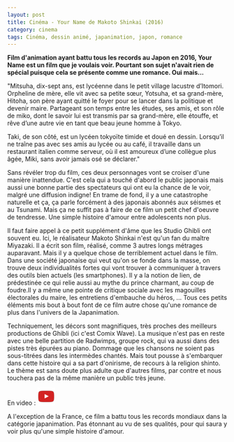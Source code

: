 ```yaml
---
layout: post
title: Cinéma - Your Name de Makoto Shinkai (2016)
category: cinema
tags: Cinéma, dessin animé, japanimation, japon, romance
---
```

**Film d'animation ayant battu tous les records au Japon en 2016, Your Name est un film que je voulais voir. Pourtant son sujet n'avait rien de spécial puisque cela se présente comme une romance. Oui mais...**

"Mitsuha, dix-sept ans, est lycéenne dans le petit village lacustre d’Itomori. Orpheline de mère, elle vit avec sa petite sœur, Yotsuha, et sa grand-mère, Hitoha, son père ayant quitté le foyer pour se lancer dans la politique et devenir maire. Partageant son temps entre les études, ses amis, et son rôle de miko, dont le savoir lui est transmis par sa grand-mère, elle étouffe, et rêve d’une autre vie en tant que beau jeune homme à Tokyo.

Taki, de son côté, est un lycéen tokyoïte timide et doué en dessin. Lorsqu’il ne traîne pas avec ses amis au lycée ou au café, il travaille dans un restaurant italien comme serveur, où il est amoureux d’une collègue plus âgée, Miki, sans avoir jamais osé se déclarer."

Sans révéler trop du film, ces deux personnages vont se croiser d'une manière inattendue. C'est cela qui a touché d'abord le public japonais mais aussi une bonne partie des spectateurs qui ont eu la chance de le voir, malgré une diffusion indigne! En trame de fond, il y a une catastrophe naturelle et ça, ça parle forcément à des japonais abonnés aux séismes et au Tsunami. Mais ça ne suffit pas à faire de ce film un petit chef d'oeuvre de tendresse. Une simple histoire d'amour entre adolescents non plus.

Il faut faire appel à ce petit supplément d'âme que les Studio Ghibli ont souvent eu. Ici, le réalisateur Makoto Shinkai n'est qu'un fan du maître Miyazaki. Il a écrit son film, réalisé, comme 3 autres longs métrages auparavant. Mais il y a quelque chose de terriblement actuel dans le film. Dans une société japonaise qui veut qu'on se fonde dans la masse, on trouve deux individualités fortes qui vont trouver à communiquer à travers des outils bien actuels (les smartphones). Il y a la notion de lien, de prédestinée ce qui relie aussi au mythe du prince charmant, au coup de foudre.Il y a même une pointe de critique sociale avec les magouilles électorales du maire, les entretiens d'embauche du héros, ... Tous ces petits éléments mis bout à bout font de ce film autre chose qu'une romance de plus dans l'univers de la Japanimation.

Techniquement, les décors sont magnifiques, très proches des meilleurs productions de Ghibli (ici c'est Comix Wave). La musique n'est pas en reste avec une belle partition de Radwimps, groupe rock, qui va aussi dans des pistes très épurées au piano. Dommage que les chansons ne soient pas sous-titrées dans les intermèdes chantés. Mais tout pousse à s'embarquer dans cette histoire qui a sa part d'onirisme, de recours à la religion shinto. Le thème est sans doute plus adulte que d'autres films, par contre et nous touchera pas de la même manière un public très jeune.

En video : [![video](/images/youtube.png)](https://www.youtube.com/watch?v=joG0oBJnzVc)

A l'exception de la France, ce film a battu tous les records mondiaux dans la catégorie japanimation. Pas étonnant au vu de ses qualités, pour qui saura y voir plus qu'une simple histoire d'amour.

